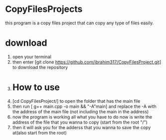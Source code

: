 # CopyFilesProjects
this program is a copy files project that can copy any type of files easily.

# download
1. open your terminal
2. then enter [git clone https://github.com/ibrahim317/CopyFilesProject.git] to download the repository
3. # How to use
4. [cd CopyFilesProject/] to open the folder that has the main file
5. then run [ g++ main.cpp -o main && "-A"main] and replace the -A with the address of the main file (not including the main in the address)
6. now the program is working all what you have to do now is write the address of the file that you wanna to copy (start from the root "/")
7. then it will ask you for the adderss that you wanna to save the copy at(also start from the root)
